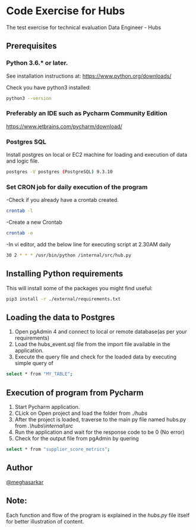 
# Code Exercise for Hubs
The test exercise for technical evaluation
Data Engineer - Hubs





## Prerequisites
### Python 3.6.* or later.

See installation instructions at: https://www.python.org/downloads/

Check you have python3 installed:

```bash
python3 --version
```

### Preferably an IDE such as Pycharm Community Edition

https://www.jetbrains.com/pycharm/download/

### Postgres SQL 

Install postgres on local or EC2 machine for loading and execution of data and logic file.

```bash
postgres -V postgres (PostgreSQL) 9.3.10
```

### Set CRON job for daily execution of the program

-Check if you already have a crontab created.
```bash
crontab -l 
```
-Create a new Crontab
```bash
crontab -e
```
-In vi editor, add the below line for executing script at 2.30AM daily
```bash
30 2 * * * /usr/bin/python /internal/src/hub.py
```


## Installing Python requirements

This will install some of the packages you might find useful:

```bash
pip3 install -r ./external/requirements.txt
```

## Loading the data to Postgres

1. Open pgAdmin 4 and connect to local or remote database(as per your requirements)
2. Load the hubs_event.sql file from the import file available in the application.
3. Execute the query file and check for the loaded data by executing simple query of 
```bash
select * from "MY_TABLE";
```

## Execution of program from Pycharm
1. Start Pycharm application.
2. CLick on Open project and load the folder from *./hubs*
3. After the project is loaded, traverse to the main py file named hubs.py from *.\hubs\internal\src*
4. Run the application and wait for the response code to be 0 (No error)
5. Check for the output file from pgAdmin by quering
```bash
select * from "supplier_score_metrics";
```


## Author 

[@meghasarkar](https://www.linkedin.com/in/megha-sarkar-1c9/)



## Note:

Each function and flow of the program is explained in the *hubs.py* file itself for better illustration of content.


